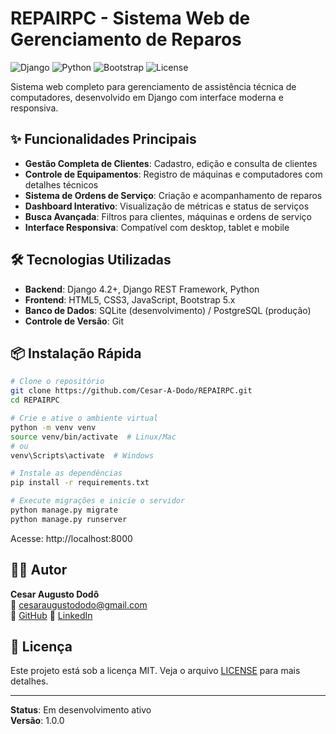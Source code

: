# REPAIRPC - Sistema Web de Gerenciamento de Reparos

![Django](https://img.shields.io/badge/Django-4.2%2B-green.svg)
![Python](https://img.shields.io/badge/Python-3.8%2B-blue.svg)
![Bootstrap](https://img.shields.io/badge/Bootstrap-5.x-purple.svg)
![License](https://img.shields.io/badge/License-MIT-lightgrey.svg)

Sistema web completo para gerenciamento de assistência técnica de computadores, desenvolvido em Django com interface moderna e responsiva.

## ✨ Funcionalidades Principais

- **Gestão Completa de Clientes**: Cadastro, edição e consulta de clientes
- **Controle de Equipamentos**: Registro de máquinas e computadores com detalhes técnicos
- **Sistema de Ordens de Serviço**: Criação e acompanhamento de reparos
- **Dashboard Interativo**: Visualização de métricas e status de serviços
- **Busca Avançada**: Filtros para clientes, máquinas e ordens de serviço
- **Interface Responsiva**: Compatível com desktop, tablet e mobile

## 🛠️ Tecnologias Utilizadas

- **Backend**: Django 4.2+, Django REST Framework, Python
- **Frontend**: HTML5, CSS3, JavaScript, Bootstrap 5.x
- **Banco de Dados**: SQLite (desenvolvimento) / PostgreSQL (produção)
- **Controle de Versão**: Git

## 📦 Instalação Rápida

```bash
# Clone o repositório
git clone https://github.com/Cesar-A-Dodo/REPAIRPC.git
cd REPAIRPC

# Crie e ative o ambiente virtual
python -m venv venv
source venv/bin/activate  # Linux/Mac
# ou
venv\Scripts\activate  # Windows

# Instale as dependências
pip install -r requirements.txt

# Execute migrações e inicie o servidor
python manage.py migrate
python manage.py runserver
```

Acesse: http://localhost:8000

## 👨‍💻 Autor

**Cesar Augusto Dodô**  
📧 cesaraugustododo@gmail.com  
🔗 [GitHub](https://github.com/Cesar-A-Dodo)
🔗 [LinkedIn](https://www.linkedin.com/in/cesaraugustododo/)

## 📄 Licença

Este projeto está sob a licença MIT. Veja o arquivo [LICENSE](LICENSE) para mais detalhes.

---

**Status**: Em desenvolvimento ativo  
**Versão**: 1.0.0